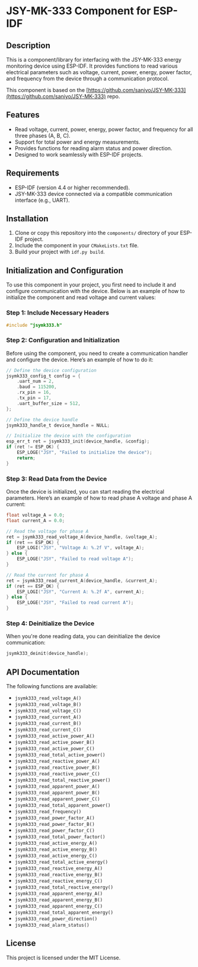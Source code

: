 # JSY-MK-333 Component for ESP-IDF

## Description

This is a component/library for interfacing with the JSY-MK-333 energy monitoring device using ESP-IDF. It provides functions to read various electrical parameters such as voltage, current, power, energy, power factor, and frequency from the device through a communication protocol.

This component is based on the [https://github.com/saniyo/JSY-MK-333](https://github.com/saniyo/JSY-MK-333) repo.

## Features
- Read voltage, current, power, energy, power factor, and frequency for all three phases (A, B, C).
- Support for total power and energy measurements.
- Provides functions for reading alarm status and power direction.
- Designed to work seamlessly with ESP-IDF projects.

## Requirements
- ESP-IDF (version 4.4 or higher recommended).
- JSY-MK-333 device connected via a compatible communication interface (e.g., UART).

## Installation
1. Clone or copy this repository into the `components/` directory of your ESP-IDF project.
2. Include the component in your `CMakeLists.txt` file.
3. Build your project with `idf.py build`.

## Initialization and Configuration

To use this component in your project, you first need to include it and configure communication with the device. Below is an example of how to initialize the component and read voltage and current values:

### Step 1: Include Necessary Headers

```cpp
#include "jsymk333.h"
```

### Step 2: Configuration and Initialization

Before using the component, you need to create a communication handler and configure the device. Here’s an example of how to do it:

```c
// Define the device configuration
jsymk333_config_t config = {
    .uart_num = 2, 
    .baud = 115200,
    .rx_pin = 16,
    .tx_pin = 17,
    .uart_buffer_size = 512,
};

// Define the device handle
jsymk333_handle_t device_handle = NULL;

// Initialize the device with the configuration
esp_err_t ret = jsymk333_init(device_handle, &config);
if (ret != ESP_OK) {
    ESP_LOGE("JSY", "Failed to initialize the device");
    return;
}
```

### Step 3: Read Data from the Device

Once the device is initialized, you can start reading the electrical parameters. Here’s an example of how to read phase A voltage and phase A current:

```c
float voltage_A = 0.0;
float current_A = 0.0;

// Read the voltage for phase A
ret = jsymk333_read_voltage_A(device_handle, &voltage_A);
if (ret == ESP_OK) {
    ESP_LOGI("JSY", "Voltage A: %.2f V", voltage_A);
} else {
    ESP_LOGE("JSY", "Failed to read voltage A");
}

// Read the current for phase A
ret = jsymk333_read_current_A(device_handle, &current_A);
if (ret == ESP_OK) {
    ESP_LOGI("JSY", "Current A: %.2f A", current_A);
} else {
    ESP_LOGE("JSY", "Failed to read current A");
}
```

### Step 4: Deinitialize the Device

When you're done reading data, you can deinitialize the device communication:

```c
jsymk333_deinit(device_handle);
```

## API Documentation

The following functions are available:

- `jsymk333_read_voltage_A()`
- `jsymk333_read_voltage_B()` 
- `jsymk333_read_voltage_C()`
- `jsymk333_read_current_A()`
- `jsymk333_read_current_B()`
- `jsymk333_read_current_C()`
- `jsymk333_read_active_power_A()`
- `jsymk333_read_active_power_B()`
- `jsymk333_read_active_power_C()`
- `jsymk333_read_total_active_power()`
- `jsymk333_read_reactive_power_A()`
- `jsymk333_read_reactive_power_B()`
- `jsymk333_read_reactive_power_C()`
- `jsymk333_read_total_reactive_power()`
- `jsymk333_read_apparent_power_A()`
- `jsymk333_read_apparent_power_B()`
- `jsymk333_read_apparent_power_C()`
- `jsymk333_read_total_apparent_power()`
- `jsymk333_read_frequency()`
- `jsymk333_read_power_factor_A()`
- `jsymk333_read_power_factor_B()`
- `jsymk333_read_power_factor_C()`
- `jsymk333_read_total_power_factor()`
- `jsymk333_read_active_energy_A()`
- `jsymk333_read_active_energy_B()`
- `jsymk333_read_active_energy_C()`
- `jsymk333_read_total_active_energy()`
- `jsymk333_read_reactive_energy_A()`
- `jsymk333_read_reactive_energy_B()`
- `jsymk333_read_reactive_energy_C()`
- `jsymk333_read_total_reactive_energy()`
- `jsymk333_read_apparent_energy_A()`
- `jsymk333_read_apparent_energy_B()`
- `jsymk333_read_apparent_energy_C()`
- `jsymk333_read_total_apparent_energy()`
- `jsymk333_read_power_direction()`
- `jsymk333_read_alarm_status()`

## License

This project is licensed under the MIT License.
